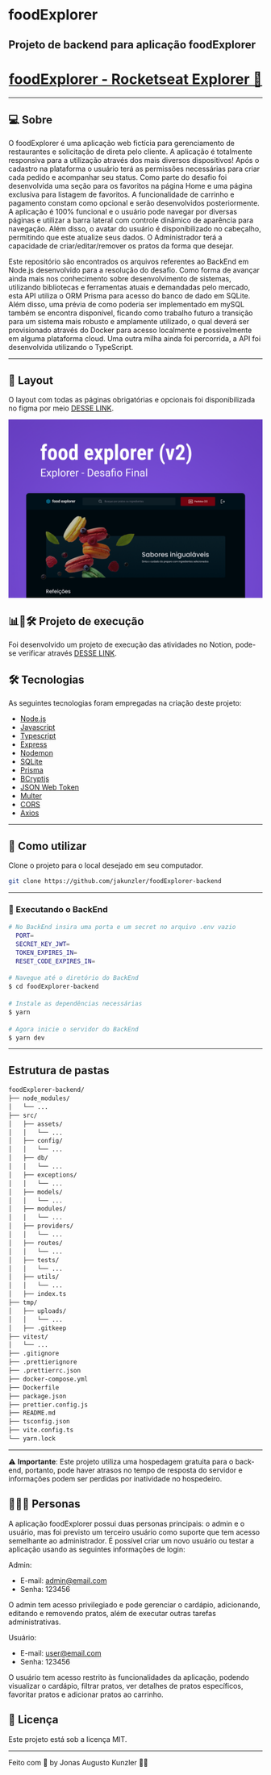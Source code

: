 # foodExplorer

## Projeto de backend para aplicação foodExplorer

<p align="center">
  <h1 align="center"><a href="#">foodExplorer - Rocketseat Explorer 🚀 </a></h1>
</p>

___

## 💻 Sobre

O foodExplorer é uma aplicação web fictícia para gerenciamento de restaurantes e solicitação de direta pelo cliente. A aplicação é totalmente responsiva para a utilização através dos mais diversos dispositivos! Após o cadastro na plataforma o usuário terá as permissões necessárias para criar cada pedido e acompanhar seu status. Como parte do desafio foi desenvolvida uma seção para os favoritos na página Home e uma página exclusiva para listagem de favoritos. A funcionalidade de carrinho e pagamento constam como opcional e serão desenvolvidos posteriormente. A aplicação é 100% funcional e o usuário pode navegar por diversas páginas e utilizar a barra lateral com controle dinâmico de aparência para navegação. Além disso, o avatar do usuário é disponibilizado no cabeçalho, permitindo que este atualize seus dados. O Administrador terá a capacidade de criar/editar/remover os pratos da forma que desejar.

Este repositório são encontrados os arquivos referentes ao BackEnd em Node.js desenvolvido para a resolução do desafio. Como forma de avançar ainda mais nos conhecimento sobre desenvolvimento de sistemas, utilizando bibliotecas e ferramentas atuais e demandadas pelo mercado, esta API utiliza o ORM Prisma para acesso do banco de dado em SQLite. Além disso, uma prévia de como poderia ser implementado em mySQL também se encontra disponível, ficando como trabalho futuro a transição para um sistema mais robusto e amplamente utilizado, o qual deverá ser provisionado através do Docker para acesso localmente e possivelmente em alguma plataforma cloud. Uma outra milha ainda foi percorrida, a API foi desenvolvida utilizando o TypeScript.

___

## 🎨 Layout

O layout com todas as páginas obrigatórias e opcionais foi disponibilizada no figma por meio [DESSE LINK](https://www.figma.com/file/LOMJWIopGI0VwmAU9aT2YS/food-explorer-v2?node-id=201-1532&t=zm3uJVZpfRMLBSLd-0).

![Alt text](src/assets/advertisement/Capa.png)

## 📊📂🛠️ Projeto de execução

Foi desenvolvido um projeto de execução das atividades no Notion, pode-se verificar através [DESSE LINK](https://tremendous-mum-29f.notion.site/38b6fb43468a4aa4a042ac6b5c54fa5d?v=1f969ed94b7244db98ba7e2d0d51f704).

## 🛠 Tecnologias

As seguintes tecnologias foram empregadas na criação deste projeto:

- [Node.js](https://nodejs.org/en/)
- [Javascript](https://developer.mozilla.org/pt-BR/docs/Web/JavaScript)
- [Typescript](https://www.typescriptlang.org/pt/)
- [Express](https://expressjs.com)
- [Nodemon](https://nodemon.io/)
- [SQLite](https://www.sqlite.org/index.html)
- [Prisma](https://www.prisma.io/)
- [BCryptjs](https://www.npmjs.com/package/bcryptjs)
- [JSON Web Token](https://www.npmjs.com/package/jsonwebtoken)
- [Multer](https://www.npmjs.com/package/multer)
- [CORS](https://www.npmjs.com/package/cors)
- [Axios](https://www.npmjs.com/package/axios)

___

## 🚀 Como utilizar

Clone o projeto para o local desejado em seu computador.

```bash
git clone https://github.com/jakunzler/foodExplorer-backend
```

___

### 🚧 Executando o BackEnd

```bash
# No BackEnd insira uma porta e um secret no arquivo .env vazio
  PORT=
  SECRET_KEY_JWT=
  TOKEN_EXPIRES_IN=
  RESET_CODE_EXPIRES_IN=

# Navegue até o diretório do BackEnd
$ cd foodExplorer-backend

# Instale as dependências necessárias
$ yarn

# Agora inicie o servidor do BackEnd
$ yarn dev
```

___

## Estrutura de pastas

```markdown
foodExplorer-backend/
├── node_modules/
│   └── ...
├── src/
│   ├── assets/
│   │   └── ...
│   ├── config/
│   │   └── ...
│   ├── db/
│   │   └── ...
│   ├── exceptions/
│   │   └── ...
│   ├── models/
│   │   └── ...
│   ├── modules/
│   │   └── ...
│   ├── providers/
│   │   └── ...
│   ├── routes/
│   │   └── ...
│   ├── tests/
│   │   └── ...
│   ├── utils/
│   │   └── ...
│   ├── index.ts
├── tmp/
│   ├── uploads/
│   │   └── ...
│   ├── .gitkeep
├── vitest/
│   └── ...
├── .gitignore
├── .prettierignore
├── .prettierrc.json
├── docker-compose.yml
├── Dockerfile
├── package.json
├── prettier.config.js
├── README.md
├── tsconfig.json
├── vite.config.ts
└── yarn.lock
```

___

⚠️ **Importante**: Este projeto utiliza uma hospedagem gratuita para o back-end, portanto, pode haver atrasos no tempo de resposta do servidor e informações podem ser perdidas por inatividade no hospedeiro.

## 👩🏾‍💻 Personas

A aplicação foodExplorer possui duas personas principais: o admin e o usuário, mas foi previsto um terceiro usuário como suporte que tem acesso semelhante ao administrador. É possível criar um novo usuário ou testar a aplicação usando as seguintes informações de login:

Admin:

- E-mail: <admin@email.com>
- Senha: 123456

O admin tem acesso privilegiado e pode gerenciar o cardápio, adicionando, editando e removendo pratos, além de executar outras tarefas administrativas.

Usuário:

- E-mail: <user@email.com>
- Senha: 123456

O usuário tem acesso restrito às funcionalidades da aplicação, podendo visualizar o cardápio, filtrar pratos, ver detalhes de pratos específicos, favoritar pratos e adicionar pratos ao carrinho.

## 📝 Licença

Este projeto está sob a licença MIT.

___

Feito com 💜 by Jonas Augusto Kunzler 👋🏾
